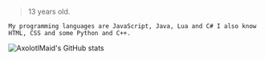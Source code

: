 > 13 years old.

```
My programming languages are JavaScript, Java, Lua and C# I also know HTML, CSS and some Python and C++.
```

![AxolotlMaid's GitHub stats](https://github-readme-stats.vercel.app/api?username=axolotlmaid&show_icons=true&theme=radical)
